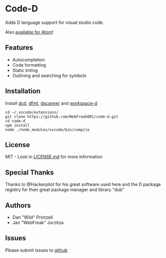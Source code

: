 # Code-D

Adds D language support for visual studio code.

Also [available for Atom](https://github.com/Vild/atomize-d)!

## Features

* Autocompletion
* Code formatting
* Static linting
* Outlining and searching for symbols

## Installation

Install
[dcd](https://github.com/Hackerpilot/DCD),
[dfmt](https://github.com/Hackerpilot/dfmt),
[dscanner](https://github.com/Hackerpilot/Dscanner) and 
[workspace-d](https://github.com/WebFreak001/workspace-d)

```
cd ~/.vscode/extensions/
git clone https://github.com/WebFreak001/code-d.git
cd code-d
npm install
node ./node_modules/vscode/bin/compile
```

## License

MIT - Look in [LICENSE.md](LICENSE.md) for more information

## Special Thanks

Thanks to @Hackerpilot for his great software used here and the D package registry
for their great package manager and library "dub"

## Authors

* Dan "Wild" Printzell
* Jan "WebFreak" Jurzitza

## Issues

Please submit issues to [github](https://github.com/WebFreak001/code-d)